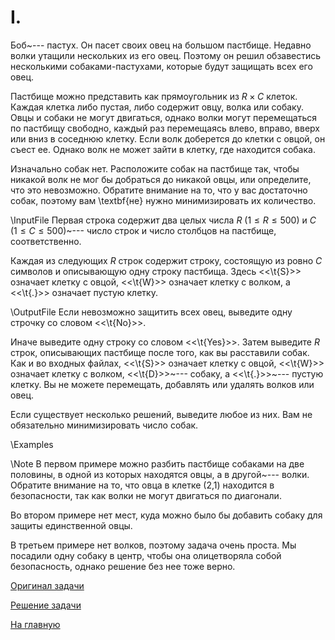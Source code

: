 <h1>I. </h1>
Боб~--- пастух. Он пасет своих овец на большом пастбище. Недавно волки утащили нескольких из его овец. Поэтому он решил обзавестись несколькими собаками-пастухами, которые будут защищать всех его овец.

Пастбище можно представить как прямоугольник из $R \times C$ клеток. Каждая клетка либо пустая, либо содержит овцу, волка или собаку. Овцы и собаки не могут двигаться, однако волки могут перемещаться по пастбищу свободно, каждый раз перемещаясь влево, вправо, вверх или вниз в соседнюю клетку. Если волк доберется до клетки с овцой, он съест ее. Однако волк не может зайти в клетку, где находится собака.

Изначально собак нет. Расположите собак на пастбище так, чтобы никакой волк не мог бы добраться до никакой овцы, или определите, что это невозможно. Обратите внимание на то, что у вас достаточно собак, поэтому вам \textbf{не} нужно минимизировать их количество.   

\InputFile
Первая строка содержит два целых числа $R$ ($1 \leq R \leq 500$) и $C$ ($1 \leq C \leq 500$)~--- число строк и число столбцов на пастбище, соответственно.

Каждая из следующих $R$ строк содержит строку, состоящую из ровно $C$ символов и описывающую одну строку пастбища. Здесь <<\t{S}>> означает клетку с овцой, <<\t{W}>> означает клетку с волком, а <<\t{.}>> означает пустую клетку.

\OutputFile
Если невозможно защитить всех овец, выведите одну строчку со словом <<\t{No}>>.

Иначе выведите одну строку со словом <<\t{Yes}>>. Затем выведите $R$ строк, описывающих пастбище после того, как вы расставили собак. Как и во входных файлах, <<\t{S}>> означает клетку с овцой, <<\t{W}>> означает клетку с волком, <<\t{D}>>~--- собаку, а <<\t{.}>>~--- пустую клетку. Вы не можете перемещать, добавлять или удалять волков или овец.

Если существует несколько решений, выведите любое из них. Вам не обязательно минимизировать число собак.

\Examples

\Note
В первом примере можно разбить пастбище собаками на две половины, в одной из которых находятся овцы, а в другой~--- волки. Обратите внимание на то, что овца в клетке (2,1) находится в безопасности, так как волки не могут двигаться по диагонали.

Во втором примере нет мест, куда можно было бы добавить собаку для защиты единственной овцы.

В третьем примере нет волков, поэтому задача очень проста. Мы посадили одну собаку в центр, чтобы она олицетворяла собой безопасность, однако решение без нее тоже верно.


[Оригинал задачи](https://codeforces.com/contest/948/problem/A)

[Решение задачи](Solution_L.md)

[На главную](README.md)